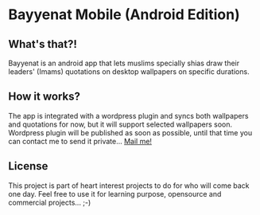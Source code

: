 # Bayyenat Mobile (Android Edition)

## What's that?!
Bayyenat is an android app that lets muslims specially shias draw their leaders' (Imams) quotations on desktop wallpapers on specific durations.

## How it works?
The app is integrated with a wordpress plugin and syncs both wallpapers and quotations for now, but it will support selected wallpapers soon.
Wordpress plugin will be published as soon as possible, until that time you can contact me to send it private... [Mail me!](mailto:info@ario-eg.ir)

## License
This project is part of heart interest projects to do for who will come back one day.
Feel free to use it for learning purpose, opensource and commercial projects... ;-)

